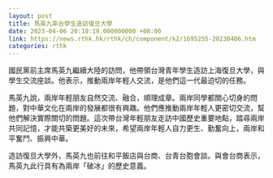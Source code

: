 ```yaml
---
layout: post
title: 馬英九率台學生造訪復旦大學
date: 2023-04-06 20:10:19.000000000 +08:00
link: https://news.rthk.hk/rthk/ch/component/k2/1695255-20230406.htm
categories: rthk
---
```


國民黨前主席馬英九繼續大陸的訪問，他帶領台灣青年學生造訪上海復旦大學，與學生交流座談。他表示，推動兩岸年輕人交流，是他們這一代最迫切的任務。

馬英九說，兩岸年輕朋友自然交流、融合，順理成章。兩岸同學都關心切身的問題，對中華文化在兩岸的發展都很有興趣。他們應推動兩岸年輕人更密切交流，幫他們解決實際關切的問題。這次帶台灣年輕朋友走訪中國歷史重要地點，踏尋兩岸共同記憶，才能共築更美好的未來，希望兩岸年輕人自力更生、勤奮向上，兩岸和平奮鬥、振興中華。

造訪復旦大學外，馬英九也前往和平飯店與台商、台青台胞會談。與會台商表示，馬英九此行具有為兩岸「破冰」的歷史意義。
